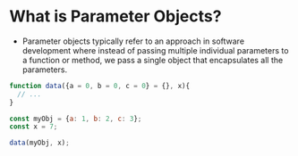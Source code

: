 # What is Parameter Objects?
- Parameter objects typically refer to an approach in software development where instead of passing multiple individual parameters to a function or method, we pass a single object that encapsulates all the parameters.

```js
function data({a = 0, b = 0, c = 0} = {}, x){
  // ...
}

const myObj = {a: 1, b: 2, c: 3};
const x = 7;

data(myObj, x);
```


